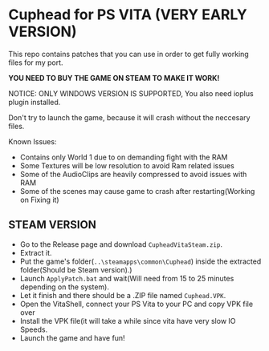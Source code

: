 # Cuphead for PS VITA (VERY EARLY VERSION)

This repo contains patches that you can use in order to get fully working files for my port.

**YOU NEED TO BUY THE GAME ON STEAM TO MAKE IT WORK!**

NOTICE: ONLY WINDOWS VERSION IS SUPPORTED, You also need ioplus plugin installed.

Don't try to launch the game, because it will crash without the neccesary files.

Known Issues:
- Contains only World 1 due to on demanding fight with the RAM
- Some Textures will be low resolution to avoid Ram related issues
- Some of the AudioClips are heavily compressed to avoid issues with RAM
- Some of the scenes may cause game to crash after restarting(Working on Fixing it)


## STEAM VERSION
- Go to the Release page and download ``CupheadVitaSteam.zip``.
- Extract it.
- Put the game's folder(```..\steamapps\common\Cuphead```) inside the extracted folder(Should be Steam version).)
- Launch ``ApplyPatch.bat`` and wait(Will need from 15 to 25 minutes depending on the system).
- Let it finish and there should be a .ZIP file named ``Cuphead.VPK``.
- Open the VitaShell, connect your PS Vita to your PC and copy VPK file over
- Install the VPK file(it will take a while since vita have very slow IO Speeds.
- Launch the game and have fun!
